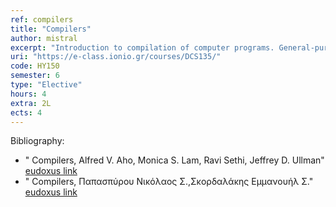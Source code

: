 ```yaml
---
ref: compilers
title: "Compilers"
author: mistral
excerpt: "Introduction to compilation of computer programs. General-purpose programming languages and domain specific languages (DSLs). Lexical analysis and token extraction from source code. Regular Expressions and their practical usage. Syntactical Analysis and parsing methodologies. Practical top-down parsing. Parsing Expression Grammars (PEGs). Symbol tables and intermediate code.Compiler tools:  interpreters, assemblers, linkers and loaders."
uri: "https://e-class.ionio.gr/courses/DCS135/"
code: ΗΥ150
semester: 6
type: "Elective"
hours: 4
extra: 2L
ects: 4
---
```



Bibliography: 
  - " Compilers, Alfred V. Aho, Monica S. Lam, Ravi Sethi, Jeffrey D. Ullman" [eudoxus link](https://service.eudoxus.gr/search/#a/id:12713790/0)
  - " Compilers, Παπασπύρου Νικόλαος Σ.,Σκορδαλάκης Εμμανουήλ Σ." [eudoxus link](https://service.eudoxus.gr/search/#a/id:45346/0)
  
